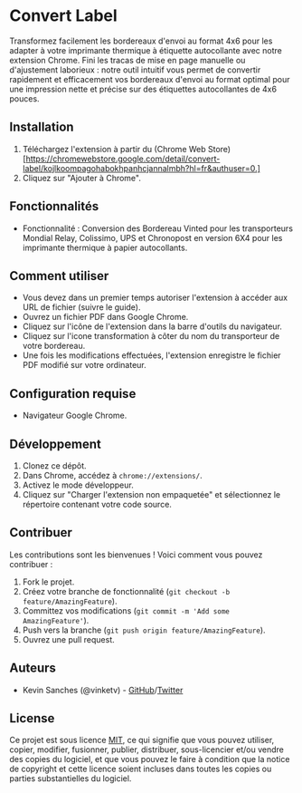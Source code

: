 # Convert Label

Transformez facilement les bordereaux d'envoi au format 4x6 pour les adapter à votre imprimante thermique à étiquette autocollante avec notre extension Chrome. Fini les tracas de mise en page manuelle ou d'ajustement laborieux : notre outil intuitif vous permet de convertir rapidement et efficacement vos bordereaux d'envoi au format optimal pour une impression nette et précise sur des étiquettes autocollantes de 4x6 pouces.

## Installation

1. Téléchargez l'extension à partir du (Chrome Web Store)[https://chromewebstore.google.com/detail/convert-label/kojlkoompagohabokhpanhcjannalmbh?hl=fr&authuser=0.]
2. Cliquez sur "Ajouter à Chrome".

## Fonctionnalités

- Fonctionnalité : Conversion des Bordereau Vinted pour les transporteurs Mondial Relay, Colissimo, UPS et Chronopost en version 6X4 pour les imprimante thermique à papier autocollants.

## Comment utiliser

- Vous devez dans un premier temps autoriser l'extension à accéder aux URL de fichier (suivre le guide).
- Ouvrez un fichier PDF dans Google Chrome.
- Cliquez sur l'icône de l'extension dans la barre d'outils du navigateur.
- Cliquez sur l'icone transformation à côter du nom du transporteur de votre bordereau.
- Une fois les modifications effectuées, l'extension enregistre le fichier PDF modifié sur votre ordinateur.

## Configuration requise

- Navigateur Google Chrome.

## Développement

1. Clonez ce dépôt.
2. Dans Chrome, accédez à `chrome://extensions/`.
3. Activez le mode développeur.
4. Cliquez sur "Charger l'extension non empaquetée" et sélectionnez le répertoire contenant votre code source.

## Contribuer

Les contributions sont les bienvenues ! Voici comment vous pouvez contribuer :

1. Fork le projet.
2. Créez votre branche de fonctionnalité (`git checkout -b feature/AmazingFeature`).
3. Committez vos modifications (`git commit -m 'Add some AmazingFeature'`).
4. Push vers la branche (`git push origin feature/AmazingFeature`).
5. Ouvrez une pull request.

## Auteurs

- Kevin Sanches (@vinketv) - [GitHub](https://github.com/vinketv)/[Twitter](https://twitter.com/vinke_tv)

## License

Ce projet est sous licence [MIT](https://github.com/vinketv/convertlabel/blob/main/LICENSE), ce qui signifie que vous pouvez utiliser, copier, modifier, fusionner, publier, distribuer, sous-licencier et/ou vendre des copies du logiciel, et que vous pouvez le faire à condition que la notice de copyright et cette licence soient incluses dans toutes les copies ou parties substantielles du logiciel.